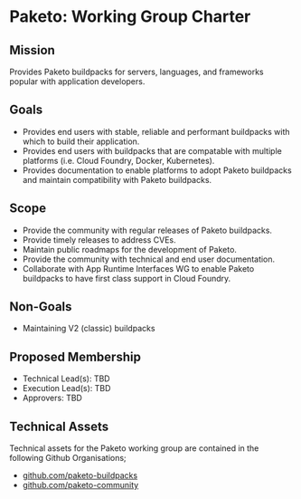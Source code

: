 # Paketo: Working Group Charter

## Mission

Provides Paketo buildpacks for servers, languages, and frameworks popular with application developers.


## Goals

- Provides end users with stable, reliable and performant buildpacks with which to build their application.
- Provides end users with buildpacks that are compatable with multiple platforms (i.e. Cloud Foundry, Docker, Kubernetes).
- Provides documentation to enable platforms to adopt Paketo buildpacks and maintain compatibility with Paketo buildpacks.

## Scope

- Provide the community with regular releases of Paketo buildpacks.
- Provide timely releases to address CVEs.
- Maintain public roadmaps for the development of Paketo.
- Provide the community with technical and end user documentation.
- Collaborate with App Runtime Interfaces WG to enable Paketo buildpacks to have first class support in Cloud Foundry.

## Non-Goals

- Maintaining V2 (classic) buildpacks


## Proposed Membership

- Technical Lead(s): TBD
- Execution Lead(s): TBD
- Approvers: TBD


## Technical Assets

Technical assets for the Paketo working group are contained in the following Github Organisations;

- [github.com/paketo-buildpacks](https://github.com/paketo-buildpacks)
- [github.com/paketo-community](https://github.com/paketo-community)

